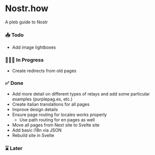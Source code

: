 # Nostr.how

A pleb guide to Nostr

### 📥 Todo

-   Add image lightboxes

### 👨🏼‍💻 In Progress

-   Create redirects from old pages

### ✅ Done

-   Add more detail on different types of relays and add some particular examples (purplepag.es, etc.)
-   Create italian translations for all pages
-   Improve design details
-   Ensure page routing for locales works properly
    -   Use path routing for en pages as well
-   Move all pages from Next site to Svelte site
-   Add basic i18n via JSON
-   Rebuild site in Svelte

### ⌛ Later
